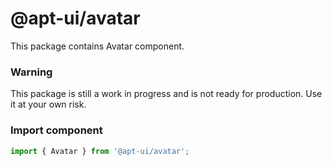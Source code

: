 # @apt-ui/avatar

This package contains Avatar component.

### Warning

This package is still a work in progress and is not ready for production. Use it at your own risk.

### Import component
```js
import { Avatar } from '@apt-ui/avatar';
```